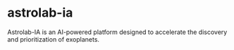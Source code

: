 # astrolab-ia
Astrolab-IA is an AI-powered platform designed to accelerate the discovery and prioritization of exoplanets.
